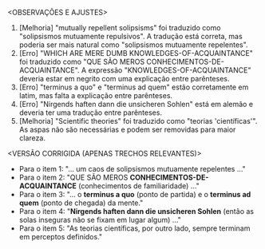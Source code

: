 <OBSERVAÇÕES E AJUSTES>
1. [Melhoria] "mutually repellent solipsisms" foi traduzido como "solipsismos mutuamente repulsivos". A tradução está correta, mas poderia ser mais natural como "solipsismos mutuamente repelentes".
2. [Erro] "WHICH ARE MERE DUMB KNOWLEDGES-OF-ACQUAINTANCE" foi traduzido como "QUE SÃO MEROS CONHECIMENTOS-DE-ACQUAINTANCE". A expressão "KNOWLEDGES-OF-ACQUAINTANCE" deveria estar em negrito com uma explicação entre parênteses.
3. [Erro] "terminus a quo" e "terminus ad quem" estão corretamente em latim, mas falta a explicação entre parênteses.
4. [Erro] "Nirgends haften dann die unsicheren Sohlen" está em alemão e deveria ter uma tradução entre parênteses.
5. [Melhoria] "Scientific theories" foi traduzido como "teorias 'científicas'". As aspas não são necessárias e podem ser removidas para maior clareza.

<VERSÃO CORRIGIDA (APENAS TRECHOS RELEVANTES)>
- Para o item 1: "... um caos de solipsismos mutuamente repelentes ..."
- Para o item 2: "QUE SÃO MEROS **CONHECIMENTOS-DE-ACQUAINTANCE** (conhecimentos de familiaridade) ..."
- Para o item 3: "... o **terminus a quo** (ponto de partida) e o **terminus ad quem** (ponto de chegada) da mente."
- Para o item 4: "**Nirgends haften dann die unsicheren Sohlen** (então as solas inseguras não se fixam em lugar algum) ..."
- Para o item 5: "As teorias científicas, por outro lado, sempre terminam em perceptos definidos."